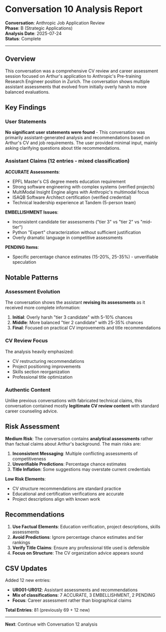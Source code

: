 # Conversation 10 Analysis Report
**Conversation**: Anthropic Job Application Review  
**Phase**: B (Strategic Applications)  
**Analysis Date**: 2025-07-24  
**Status**: Complete

---

## Overview

This conversation was a comprehensive CV review and career assessment session focused on Arthur's application to Anthropic's Pre-training Research Engineer position in Zurich. The conversation shows multiple assistant assessments that evolved from initially overly harsh to more balanced evaluations.

## Key Findings

### User Statements
**No significant user statements were found** - This conversation was primarily assistant-generated analysis and recommendations based on Arthur's CV and job requirements. The user provided minimal input, mainly asking clarifying questions about title recommendations.

### Assistant Claims (12 entries - mixed classification)

**ACCURATE Assessments**:
- EPFL Master's CS degree meets education requirement
- Strong software engineering with complex systems (verified projects)
- MultiModal Insight Engine aligns with Anthropic's multimodal focus
- ISAQB Software Architect certification (verified credential)
- Technical leadership experience at Tandem (5-person team)

**EMBELLISHMENT Issues**:
- Inconsistent candidate tier assessments ("tier 3" vs "tier 2" vs "mid-tier")
- Python "Expert" characterization without sufficient justification
- Overly dramatic language in competitive assessments

**PENDING Items**:
- Specific percentage chance estimates (15-20%, 25-35%) - unverifiable speculation

## Notable Patterns

### Assessment Evolution
The conversation shows the assistant **revising its assessments** as it received more complete information:
1. **Initial**: Overly harsh "tier 3 candidate" with 5-10% chances
2. **Middle**: More balanced "tier 2 candidate" with 25-35% chances  
3. **Final**: Focused on practical CV improvements and title recommendations

### CV Review Focus
The analysis heavily emphasized:
- CV restructuring recommendations
- Project positioning improvements
- Skills section reorganization
- Professional title optimization

### Authentic Content
Unlike previous conversations with fabricated technical claims, this conversation contained mostly **legitimate CV review content** with standard career counseling advice.

## Risk Assessment

**Medium Risk**: The conversation contains **analytical assessments** rather than factual claims about Arthur's background. The main risks are:

1. **Inconsistent Messaging**: Multiple conflicting assessments of competitiveness
2. **Unverifiable Predictions**: Percentage chance estimates
3. **Title Inflation**: Some suggestions may overstate current credentials

**Low Risk Elements**:
- CV structure recommendations are standard practice
- Educational and certification verifications are accurate
- Project descriptions align with known work

## Recommendations

1. **Use Factual Elements**: Education verification, project descriptions, skills assessments
2. **Avoid Predictions**: Ignore percentage chance estimates and tier rankings
3. **Verify Title Claims**: Ensure any professional title used is defensible
4. **Focus on Structure**: The CV organization advice appears sound

## CSV Updates

Added 12 new entries:
- **UR001-UR012**: Assistant assessments and recommendations
- **Mix of classifications**: 7 ACCURATE, 3 EMBELLISHMENT, 2 PENDING
- **Focus**: Career assessment rather than biographical claims

**Total Entries**: 81 (previously 69 + 12 new)

---

**Next**: Continue with Conversation 12 analysis